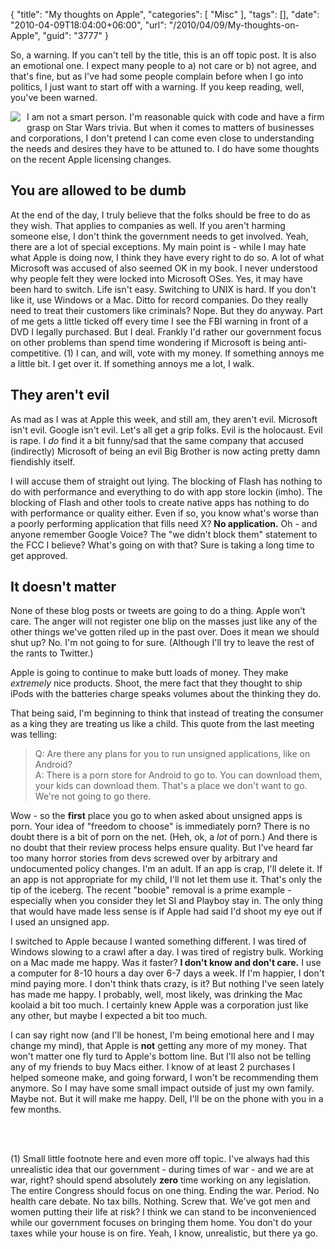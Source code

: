 {
	"title": "My thoughts on Apple",
	"categories": [
		"Misc"
	],
	"tags": [],
	"date": "2010-04-09T18:04:00+06:00",
	"url": "/2010/04/09/My-thoughts-on-Apple",
	"guid": "3777"
}

So, a warning. If you can't tell by the title, this is an off topic post. It is also an emotional one. I expect many people to a) not care or b) not agree, and that's fine, but as I've had some people complain before when I go into politics, I just want to start off with a warning. If you keep reading, well, you've been warned.
<!--more-->
<img src="https://static.raymondcamden.com/images/cfjedi/apple-rotten1.jpg" align="left" style="margin-right:10px;margin-bottom:10px"  /> I am not a smart person. I'm reasonable quick with code and have a firm grasp on Star Wars trivia. But when it comes to matters of businesses and corporations, I don't pretend I can come even close to understanding the needs and desires they have to be attuned to. I do have some thoughts on the recent Apple licensing changes. 

<h2>You are allowed to be dumb</h2>

At the end of the day, I truly believe that the folks should be free to do as they wish. That applies to companies as well. If you aren't harming someone else, I don't think the government needs to get involved. Yeah, there are a lot of special exceptions. My main point is - while I may hate what Apple is doing now, I think they have every right to do so. A lot of what Microsoft was accused of also seemed OK in my book. I never understood why people felt they were locked into Microsoft OSes. Yes, it may have been hard to switch. Life isn't easy. Switching to UNIX is hard. If you don't like it, use Windows or a Mac. Ditto for record companies. Do they really need to treat their customers like criminals? Nope. But they do anyway. Part of me gets a little ticked off every time I see the FBI warning in front of a DVD I legally purchased. But I deal. Frankly I'd rather our government focus on other problems than spend time wondering if Microsoft is being anti-competitive. (1) I can, and will, vote with my money. If something annoys me a little bit. I get over it. If something annoys me a lot, I walk.

<h2>They aren't evil</h2>

As mad as I was at Apple this week, and still am, they aren't evil. Microsoft isn't evil. Google isn't evil. Let's all get a grip folks. Evil is the holocaust. Evil is rape. I <i>do</i> find it a bit funny/sad that the same company that accused (indirectly) Microsoft of being an evil Big Brother is now acting pretty damn fiendishly itself.

I will accuse them of straight out lying. The blocking of Flash has nothing to do with performance and everything to do with app store lockin (imho). The blocking of Flash and other tools to create native apps has nothing to do with performance or quality either. Even if so, you know what's worse than a poorly performing application that fills need X? <b>No application.</b> Oh - and anyone remember Google Voice? The "we didn't block them" statement to the FCC I believe? What's going on with that? Sure is taking a long time to get approved. 

<h2>It doesn't matter</h2>

None of these blog posts or tweets are going to do a thing. Apple won't care. The anger will not register one blip on the masses just like any of the other things we've gotten riled up in the past over. Does it mean we should shut up? No. I'm not going to for sure. (Although I'll try to leave the rest of the rants to Twitter.)

Apple is going to continue to make butt loads of money. They make <i>extremely</i> nice products. Shoot, the mere fact that they thought to ship iPods with the batteries charge speaks volumes about the thinking they do. 

That being said, I'm beginning to think that instead of treating the consumer as a king they are treating us like a child. This quote from the last meeting was telling:

<blockquote>
Q: Are there any plans for you to run unsigned applications, like on Android?<br/>
A: There is a porn store for Android to go to. You can download them, your kids can download them. That's a place we don't want to go. We're not going to go there.
</blockquote>

Wow - so the <b>first</b> place you go to when asked about unsigned apps is porn. Your idea of "freedom to choose" is immediately porn? There is no doubt there is a bit of porn on the net. (Heh, ok, a <i>lot</i> of porn.) And there is no doubt that their review process helps ensure quality. But I've heard far too many horror stories from devs screwed over by arbitrary and undocumented policy changes. I'm an adult. If an app is crap, I'll delete it. If an app is not appropriate for my child, I'll not let them use it. That's only the tip of the iceberg. The recent "boobie" removal is a prime example - especially when you consider they let SI and Playboy stay in. The only thing that would have made less sense is if Apple had said I'd shoot my eye out if I used an unsigned app.

I switched to Apple because I wanted something different. I was tired of Windows slowing to a crawl after a day. I was tired of registry bulk. Working on a Mac made me happy. Was it faster? <b>I don't know and don't care.</b> I use a computer for 8-10 hours a day over 6-7 days a week. If I'm happier, I don't mind paying more. I don't think thats crazy, is it? But nothing I've seen lately has made me happy. I probably, well, most likely, was drinking the Mac koolaid a bit too much. I certainly knew Apple was a corporation just like any other, but maybe I expected a bit too much.

I can say right now (and I'll be honest, I'm being emotional here and I may change my mind), that Apple is <b>not</b> getting any more of my money. That won't matter one fly turd to Apple's bottom line. But I'll also not be telling any of my friends to buy Macs either. I know of at least 2 purchases I helped someone make, and going forward, I won't be recommending them anymore. So I may have some small impact outside of just my own family. Maybe not. But it will make me happy. Dell, I'll be on the phone with you in a few months. 

<br/><br/>

(1) Small little footnote here and even more off topic. I've always had this unrealistic idea that our government - during times of war - and we are at war, right? should spend absolutely <b>zero</b> time working on any legislation. The entire Congress should focus on one thing. Ending the war. Period. No health care debate. No tax bills. Nothing. Screw that. We've got men and women putting their life at risk? I think we can stand to be inconvenienced while our government focuses on bringing them home. You don't do your taxes while your house is on fire. Yeah, I know, unrealistic, but there ya go.